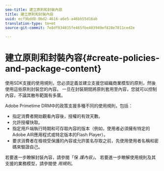 ```yaml
---
seo-title: 建立原則和封裝內容
title: 建立原則和封裝內容
uuid: ecf9bdd8-0bd2-4616-a6e5-a46bb55d16ab
translation-type: tm+mt
source-git-commit: 7e8df034035fe465fbe403949ef828e7811ced2e

---
```



# 建立原則和封裝內容{#create-policies-and-package-content}

使用SDK支援的使用規則，您必須定義並建立支援您組織商業模型的原則，然後使用這些原則封裝您的內容。 一旦在封裝期間將原則套用至內容，您就可以控制內容，不論其散布範圍有多廣。

Adobe Primetime DRM中的政策支援多種不同的使用規則，包括：

* 指定消費者開始觀看內容後，授權的有效天數。
* 允許授權快取。
* 指定用戶端執行時期和可存取內容的版本（例如，使用者必須擁有特定的Adobe AIR應用程式或特定版本的Flash Player）。
* 要求消費者在檢視受保護的內容或允許匿名存取之前，先使用使用者名稱和密碼來驗證自己。

若要進一步瞭解封裝內容，請參閱「保 *護內容」*。 若要進一步瞭解使用規則及其支援的業務模型，請參閱使 *用規則*。
